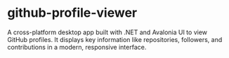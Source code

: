 # github-profile-viewer
A cross-platform desktop app built with .NET and Avalonia UI to view GitHub profiles. It displays key information like repositories, followers, and contributions in a modern, responsive interface.
